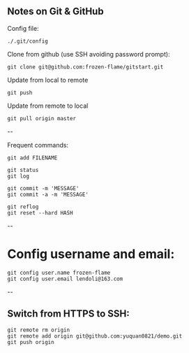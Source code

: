 
Notes on Git & GitHub
----

Config file: 

    ./.git/config

Clone from github (use SSH avoiding password prompt):

    git clone git@github.com:frozen-flame/gitstart.git

Update from local to remote

    git push

Update from remote to local

    git pull origin master

--

Frequent commands:

    git add FILENAME

    git status
    git log

    git commit -m 'MESSAGE'
    git commit -a -m 'MESSAGE'

    git reflog
    git reset --hard HASH

--

# Config username and email:

    git config user.name frozen-flame
    git config user.email lendoli@163.com

--

## Switch from HTTPS to SSH:

    git remote rm origin
    git remote add origin git@github.com:yuquan0821/demo.git
    git push origin 


